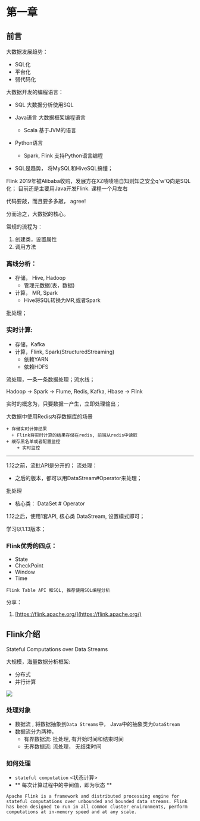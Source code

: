 # 第一章

## 前言

大数据发展趋势：

+ SQL化
+ 平台化
+ 弱代码化

大数据开发的编程语言：

+ SQL 大数据分析使用SQL
+ Java语言 大数据框架编程语言
    + Scala 基于JVM的语言
+ Python语言
    + Spark, Flink 支持Python语言编程

+ SQL是趋势， 将MySQL和HiveSQL搞懂；

Flink 2019年被Alibaba收购，发展方在XZ啧啧啧自知则知之安全q'w'Q向是SQL化； 目前还是主要用Java开发Flink. 课程一个月左右

代码要敲，而且要多多敲， agree!

分而治之，大数据的核心。

常规的流程为：

1. 创建类，设置属性
2. 调用方法

### 离线分析：

+ 存储， Hive, Hadoop
    + 管理元数据(表，数据)
+ 计算， MR, Spark
    + Hive将SQL转换为MR,或者Spark

批处理；

### 实时计算:

+ 存储，Kafka
+ 计算，Flink, Spark(StructuredStreaming)
    + 依赖YARN
    + 依赖HDFS

流处理，一条一条数据处理；流水线；

Hadoop -> Spark -> Flume, Redis, Kafka, Hbase -> Flink

实时的概念为，只要数据一产生，立即处理输出；

大数据中使用Redis内存数据库的场景

    + 存储实时计算结果
      + Flink将实时计算的结果存储在redis, 前端从redis中读取
    + 缓存黑名单或者配置监控
        + 实时监控

***

1.12之前，流批API是分开的； 流处理：

+ 之后的版本，都可以用DataStream#Operator来处理；

批处理

+ 核心类： DataSet # Operator

1.12之后，使用1套API, 核心类 DataStream, 设置模式即可；

学习以1.13版本；

### Flink优秀的四点：

+ State
+ CheckPoint
+ Window
+ Time

`Flink Table API 和SQL, 推荐使用SQL编程分析`

分享：

1. [https://flink.apache.org/](https://flink.apache.org/)

## Flink介绍

Stateful Computations over Data Streams

大规模，海量数据分析框架:

+ 分布式
+ 并行计算

<img src="https://flink.apache.org/img/flink-home-graphic.png">

### 处理对象

+ 数据流 , 将数据抽象到`Data Streams`中， Java中的抽象类为`DataStream`
+ 数据流分为两种，
    + 有界数据流: 批处理, 有开始时间和结束时间
    + 无界数据流: 流处理， 无结束时间

### 如何处理

+ `stateful computation` <状态计算>
+ ** 每次计算过程中的中间值，即为状态 **

```text
Apache Flink is a framework and distributed processing engine for stateful computations over unbounded and bounded data streams. Flink has been designed to run in all common cluster environments, perform computations at in-memory speed and at any scale.
```
   
































